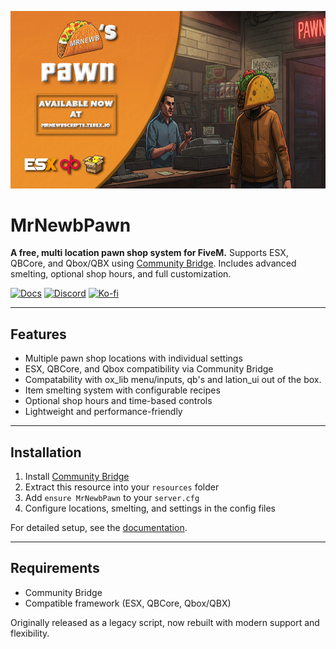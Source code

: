 ![MrNewbPawn Preview](https://raw.githubusercontent.com/MrNewb/MrNewbPawn/refs/heads/master/THUMBNAIL.png)
# MrNewbPawn
**A free, multi location pawn shop system for FiveM.**
Supports ESX, QBCore, and Qbox/QBX using [Community Bridge](https://github.com/TheOrderFivem/community_bridge). Includes advanced smelting, optional shop hours, and full customization.


[![Docs](https://img.shields.io/badge/Docs-GitBook-blue?style=for-the-badge&logo=gitbook)](https://mrnewbs-scrips.gitbook.io/guide)
[![Discord](https://img.shields.io/discord/1204398264812830720?label=Discord&logo=discord&color=7289DA&style=for-the-badge)](https://discord.gg/mrnewbscripts)
[![Ko-fi](https://img.shields.io/badge/Support-Ko--fi-FF5E5B?style=for-the-badge&logo=ko-fi)](https://ko-fi.com/R5R76BIM9)

---

## Features

* Multiple pawn shop locations with individual settings
* ESX, QBCore, and Qbox compatibility via Community Bridge
* Compatability with ox_lib menu/inputs, qb's and lation_ui out of the box.
* Item smelting system with configurable recipes
* Optional shop hours and time-based controls
* Lightweight and performance-friendly

---

## Installation

1. Install [Community Bridge](https://github.com/TheOrderFivem/community_bridge)
2. Extract this resource into your `resources` folder
3. Add `ensure MrNewbPawn` to your `server.cfg`
4. Configure locations, smelting, and settings in the config files

For detailed setup, see the [documentation](https://mrnewbs-scrips.gitbook.io/guide).

---

## Requirements

* Community Bridge
* Compatible framework (ESX, QBCore, Qbox/QBX)

Originally released as a legacy script, now rebuilt with modern support and flexibility.
